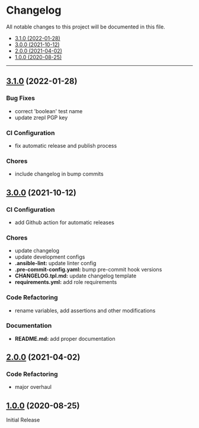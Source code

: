 # Changelog

All notable changes to this project will be documented in this file.

- [3.1.0 (2022-01-28)](#3.1.0-2022-01-28)
- [3.0.0 (2021-10-12)](#300-2021-10-12)
- [2.0.0 (2021-04-02)](#200-2021-04-02)
- [1.0.0 (2020-08-25)](#100-2020-08-25)

---

<a name="3.1.0"></a>
## [3.1.0](https://github.com/aisbergg/ansible-role-zfs/compare/v3.0.0...3.1.0) (2022-01-28)

### Bug Fixes

- correct 'boolean' test name
- update zrepl PGP key

### CI Configuration

- fix automatic release and publish process

### Chores

- include changelog in bump commits


<a name="3.0.0"></a>
## [3.0.0](https://github.com/aisbergg/ansible-role-zfs/compare/v2.0.0...v3.0.0) (2021-10-12)

### CI Configuration

- add Github action for automatic releases

### Chores

- update changelog
- update development configs
- **.ansible-lint:** update linter config
- **.pre-commit-config.yaml:** bump pre-commit hook versions
- **CHANGELOG.tpl.md:** update changelog template
- **requirements.yml:** add role requirements

### Code Refactoring

- rename variables, add assertions and other modifications

### Documentation

- **README.md:** add proper documentation


<a name="2.0.0"></a>
## [2.0.0](https://github.com/aisbergg/ansible-role-zfs/compare/v1.0.0...v2.0.0) (2021-04-02)

### Code Refactoring

- major overhaul


<a name="1.0.0"></a>
## [1.0.0]() (2020-08-25)

Initial Release
